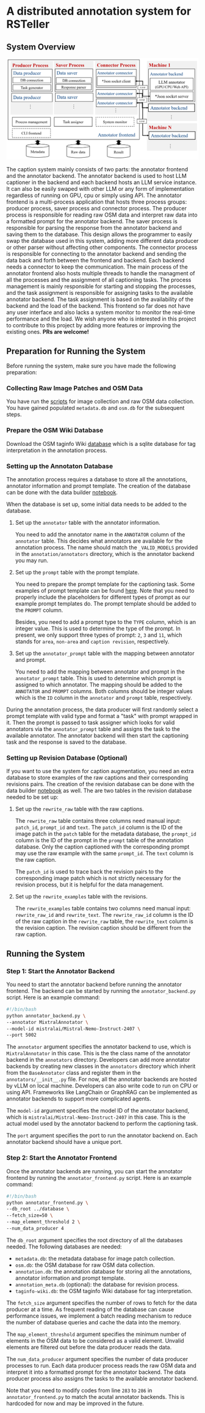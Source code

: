 # A distributed annotation system for RSTeller

## System Overview

![system overview](../assets/annotation_system.jpg)

The caption system mainly consists of two parts: the annotator frontend and the annotator backend. The annotator backend is used to host LLM captioner in the backend and each backend hosts an LLM service instance. It can also be easily swaped with other LLM or any form of implementation regardless of running on GPU, cpu or simply using API. The annotator frontend is a multi-process application that hosts three process groups: producer process, saver process and connector process. The producer process is responsible for reading raw OSM data and interpret raw data into a formatted prompt for the annotator backend. The saver process is responsible for parsing the response from the annotator backend and saving them to the database. This design allows the programmer to easily swap the database used in this system, adding more different data producer or other parser without affecting other components. The connector process is responsible for connecting to the annotator backend and sending the data back and forth between the frontend and backend. Each backend needs a connector to keep the communication. The main process of the annotator frontend also hosts multiple threads to handle the managment of all the processes and the assignment of all captioning tasks. The process management is mainly responsible for starting and stopping the processes, and the task assignment is responsible for assigning tasks to the available annotator backend. The task assignment is based on the availability of the backend and the load of the backend. This frontend so far does not have any user interface and also lacks a system monitor to monitor the real-time performance and the load. We wish anyone who is interested in this project to contribute to this project by adding more features or improving the existing ones. **PRs are welcome!**

## Preparation for Running the System

Before running the system, make sure you have made the following preparation:

### Collecting Raw Image Patches and OSM Data

You have run the [scripts](../download) for image collection and raw OSM data collection. You have gained populated `metadata.db` and `osm.db` for the subsequent steps.

### Prepare the OSM Wiki Database

Download the OSM taginfo Wiki [database](https://taginfo.openstreetmap.org/sources/wiki) which is a sqlite database for tag interpretation in the annotation process.

### Setting up the Annotaton Database

The annotation process requires a database to store all the annotations, annotator information and prompt template. The creation of the database can be done with the data builder [notebook](../tools/database_builder.ipynb).

When the database is set up, some initial data needs to be added to the database.

1. Set up the `annotator` table with the annotator information.

    You need to add the annotator name in the `ANNOTATOR` column of the `annotator` table. This decides what annotators are available for the annotation process. The name should match the `_VALID_MODELS` provided in the `annotation/annotators` directory, which is the annotator backend you may run.

2. Set up the `prompt` table with the prompt template.

    You need to prepare the prompt template for the captioning task. Some examples of prompt template can be found [here](../docs/prompt_templates.md). Note that you need to properly include the placeholders for different types of prompt as our example prompt templates do. The prompt template should be added to the `PROMPT` column.

    Besides, you need to add a prompt type to the `TYPE` column, which is an integer value. This is used to determine the type of the prompt. In present, we only support three types of prompt: `2`, `3` and `11`, which stands for `area`, `non-area` and `caption revision`, respectively.

3. Set up the `annotator_prompt` table with the mapping between annotator and prompt.

    You need to add the mapping between annotator and prompt in the `annotator_prompt` table. This is used to determine which prompt is assigned to which annotator. The mapping should be added to the `ANNOTATOR` and `PROMPT` columns. Both columns should be integer values which is the `ID` column in the `annotator` and `prompt` table, respectively.

During the annotation process, the data producer will first randomly select a prompt template with valid type and format a "task" with prompt wrapped in it. Then the prompt is passed to task assigner which looks for valid annotators via the `annotator_prompt` table and assigns the task to the available annotator. The annotator backend will then start the captioning task and the response is saved to the database.

### Setting up Revision Database (Optional)

If you want to use the system for caption augmentation, you need an extra database to store examples of the raw captions and their corresponding revisions pairs. The creation of the revision database can be done with the data builder [notebook](../tools/database_builder.ipynb) as well. The are two tables in the revision database needed to be set up:

1. Set up the `rewrite_raw` table with the raw captions.

    The `rewrite_raw` table contains three columns need manual input: `patch_id`, `prompt_id` and `text`. The `patch_id` column is the ID of the image patch in the `patch` table for the metadata database, the `prompt_id` column is the ID of the prompt in the `prompt` table of the annotation database. Only the caption captioned with the corresponding prompt may use the raw example with the same `prompt_id`. The `text` column is the raw caption.

    The `patch_id` is used to trace back the revision pairs to the corresponding image patch which is not strictly necessary for the revision process, but it is helpful for the data management.

2. Set up the `rewrite_examples` table with the revisions.

    The `rewrite_examples` table contains two columns need manual input: `rewrite_raw_id` and `rewrite_text`. The `rewrite_raw_id` column is the ID of the raw caption in the `rewrite_raw` table, the `rewrite_text` column is the revision caption. The revision caption should be different from the raw caption.

## Running the System

### Step 1: Start the Annotator Backend

You need to start the annotator backend before running the annotator frontend. The backend can be started by running the `annotator_backend.py` script. Here is an example command:

```bash
#!/bin/bash
python annotator_backend.py \
--annotator MixtralAnnotator \
--model-id mistralai/Mistral-Nemo-Instruct-2407 \
--port 5002
```

The `annotator` argument specifies the annotator backend to use, which is `MixtralAnnotator` in this case. This is the the class name of the annotator backend in the `annotators` directory. Developers can add more annotator backends by creating new classes in the `annotators` directory which inherit from the `BaseAnnotator` class and register them in the `annotators/__init__.py` file. For now, all the annotator backends are hosted by vLLM on local machine. Developers can also write code to run on CPU or using API. Frameworks like LangChain or GraphRAG can be implemented as annotator backends to support more complicated agents.

The `model-id` argument specifies the model ID of the annotator backend, which is `mistralai/Mistral-Nemo-Instruct-2407` in this case. This is the actual model used by the annotator backend to perform the captioning task.

The `port` argument specifies the port to run the annotator backend on. Each annotator backend should have a unique port.

### Step 2: Start the Annotator Frontend

Once the annotator backends are running, you can start the annotator frontend by running the `annotator_frontend.py` script. Here is an example command:

```bash
#!/bin/bash
python annotator_frontend.py \
--db_root ../database \
--fetch_size=50 \
--map_element_threshold 2 \
--num_data_producer 4 
```

The `db_root` argument specifies the root directory of all the databases needed. The following databases are needed:

- `metadata.db`: the metadata database for image patch collection.
- `osm.db`: the OSM database for raw OSM data collection.
- `annotation.db`: the annotation database for storing all the annotations, annotator information and prompt template.
- `annotation_meta.db` (optional): the database for revision process.
- `taginfo-wiki.db`: the OSM taginfo Wiki database for tag interpretation.

The `fetch_size` argument specifies the number of rows to fetch for the data producer at a time. As frequent reading of the database can cause performance issues, we implement a batch reading mechanism to reduce the number of database queries and cache the data into the memory.

The `map_element_threshold` argument specifies the minimum number of elements in the OSM data to be considered as a valid element. Unvalid elements are filtered out before the data producer reads the data.

The `num_data_producer` argument specifies the number of data producer processes to run. Each data producer process reads the raw OSM data and interpret it into a formatted prompt for the annotator backend. The data producer process also assigns the tasks to the available annotator backend.

Note that you need to modify codes from line `283` to `286` in `annotator_frontend.py` to match the acutal annotator backends. This is hardcoded for now and may be improved in the future.
